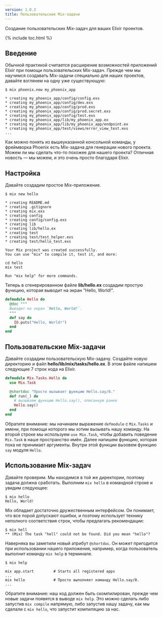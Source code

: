 ```yaml
---
version: 1.0.3
title: Пользовательские Mix-задачи
---
```


Создание пользовательских Mix-задач для ваших Elixir проектов.

{% include toc.html %}

## Введение

Обычной практикой считается расширение возможностей приложений Elixir при помощи пользовательских Mix-задач.
Прежде чем мы научимся создавать Mix-задачи специально для наших проектов, давайте взглянем на одну уже существующую:

```shell
$ mix phoenix.new my_phoenix_app

* creating my_phoenix_app/config/config.exs
* creating my_phoenix_app/config/dev.exs
* creating my_phoenix_app/config/prod.exs
* creating my_phoenix_app/config/prod.secret.exs
* creating my_phoenix_app/config/test.exs
* creating my_phoenix_app/lib/my_phoenix_app.ex
* creating my_phoenix_app/lib/my_phoenix_app/endpoint.ex
* creating my_phoenix_app/test/views/error_view_test.exs
...
```

Как можно понять из вышеуказанной консольной команды, у фреймворка Phoenix есть Mix-задача для генерации нового проекта.
Можем ли мы сделать что-то похожее для нашего проекта? Отличная новость &mdash; мы можем, и это очень просто благодаря Elixir.

## Настройка

Давайте создадим простое Mix-приложение.

```shell
$ mix new hello

* creating README.md
* creating .gitignore
* creating mix.exs
* creating config
* creating config/config.exs
* creating lib
* creating lib/hello.ex
* creating test
* creating test/test_helper.exs
* creating test/hello_test.exs

Your Mix project was created successfully.
You can use "mix" to compile it, test it, and more:

cd hello
mix test

Run "mix help" for more commands.
```

Теперь в сгенерированном файле **lib/hello.ex** создадим простую функцию, которая выводит на экран "Hello, World!".

```elixir
defmodule Hello do
  @doc """
  Выводит на экран `Hello, World!`.
  """
  def say do
    IO.puts("Hello, World!")
  end
end
```

## Пользовательские Mix-задачи

Давайте создадим пользовательскую Mix-задачу.
Создайте новую директорию и файл **hello/lib/mix/tasks/hello.ex**.
В этом файле напишем следующие 7 строк кода на Elixir.

```elixir
defmodule Mix.Tasks.Hello do
  use Mix.Task

  @shortdoc "Просто вызывает функцию Hello.say/0."
  def run(_) do
    # вызываем функцию Hello.say(), описанную ранее
    Hello.say()
  end
end
```

Обратите внимание: мы начинаем выражение `defmodule` с `Mix.Tasks` и имени, при помощи которого мы хотим вызывать нашу команду.
На второй строке мы используем `use Mix.Task`, чтобы добавить поведение `Mix.Task` в наше пространство имён.
Далее напишем функцию, которая пока не принимает аргументы.
Внутри этой функции вызовем функцию `say` модуля `Hello`.

## Использование Mix-задач

Давайте проверим.
Мы находимся в той же директории, поэтому задача должна сработать. 
Выполним `mix hello` в командной строке и увидим следующее:

```shell
$ mix hello
Hello, World!
```

Mix обладает достаточно дружественным интерфейсом.
Он понимает, что все порой допускают ошибки, и поэтому использует технику неполного соответствия строк, чтобы предлагать рекомендации:

```shell
$ mix hell
** (Mix) The task "hell" could not be found. Did you mean "hello"?
```

Наверняка вы заметили новый атрибут `@shortdoc`. Он может пригодится при использовании нашего приложения, например, когда пользователь выполнит команду `mix help` в терминале.

```shell
$ mix help

mix app.start         # Starts all registered apps
...
mix hello             # Просто выполняет команду Hello.say/0.
...
```

Обратите внимание: наш код должен быть скомпилирован, прежде чем новые задачи появятся в выводе `mix help`.
Это можно сделать либо запустив `mix compile` напрямую, либо запустив нашу задачу, как мы сделали с `mix hello`, что запустит компиляцию за нас.
